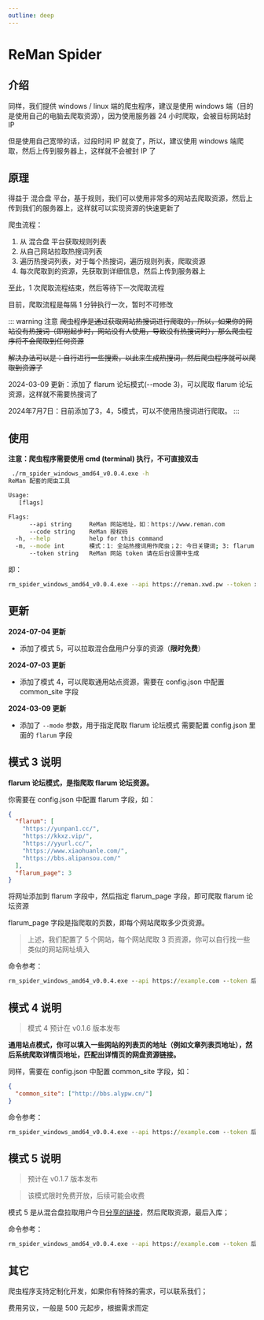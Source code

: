 ```yaml
---
outline: deep
---
```


# ReMan Spider

## 介绍

同样，我们提供 windows / linux 端的爬虫程序，建议是使用 windows 端（目的是使用自己的电脑去爬取资源），因为使用服务器 24 小时爬取，会被目标网站封 IP

但是使用自己宽带的话，过段时间 IP 就变了，所以，建议使用 windows 端爬取，然后上传到服务器上，这样就不会被封 IP 了

## 原理

得益于 混合盘 平台，基于规则，我们可以使用非常多的网站去爬取资源，然后上传到我们的服务器上，这样就可以实现资源的快速更新了

爬虫流程：

1. 从 混合盘 平台获取规则列表
2. 从自己网站拉取热搜词列表
3. 遍历热搜词列表，对于每个热搜词，遍历规则列表，爬取资源
4. 每次爬取到的资源，先获取到详细信息，然后上传到服务器上

至此，1 次爬取流程结束，然后等待下一次爬取流程

目前，爬取流程是每隔 1 分钟执行一次，暂时不可修改

::: warning 注意
~~爬虫程序是通过获取网站热搜词进行爬取的，所以，如果你的网站没有热搜词（即刚起步时，网站没有人使用，导致没有热搜词时），那么爬虫程序将不会爬取到任何资源~~

~~解决办法可以是：自行进行一些搜索，以此来生成热搜词，然后爬虫程序就可以爬取到资源了~~

2024-03-09 更新：添加了 flarum 论坛模式(--mode 3)，可以爬取 flarum 论坛资源，这样就不需要热搜词了


2024年7月7日：目前添加了3，4，5模式，可以不使用热搜词进行爬取。
:::

## 使用

**注意：爬虫程序需要使用 cmd (terminal) 执行，不可直接双击**

```sh
 ./rm_spider_windows_amd64_v0.0.4.exe -h
ReMan 配套的爬虫工具

Usage:
   [flags]

Flags:
      --api string     ReMan 网站地址，如：https://www.reman.com
      --code string    ReMan 授权码
  -h, --help           help for this command
  -m, --mode int       模式：1: 全站热搜词用作爬虫；2: 今日关键词; 3: flarum 论坛模式 (default 1)
      --token string   ReMan 网站 token 请在后台设置中生成
```

即：

```sh
rm_spider_windows_amd64_v0.0.4.exe --api https://reman.xwd.pw --token xxxxxxxx --code 授权码 --mode 1
```

## 更新

**2024-07-04 更新**

- 添加了模式 5，可以拉取混合盘用户分享的资源（**限时免费**）

**2024-07-03 更新**

- 添加了模式 4，可以爬取通用站点资源，需要在 config.json 中配置 common_site 字段

**2024-03-09 更新**

- 添加了 `--mode` 参数，用于指定爬取 flarum 论坛模式
  需要配置 config.json 里面的 `flarum` 字段

## 模式 3 说明

**flarum 论坛模式，是指爬取 flarum 论坛资源。**

你需要在 config.json 中配置 flarum 字段，如：

```json
{
  "flarum": [
    "https://yunpan1.cc/",
    "https://kkxz.vip/",
    "https://yyurl.cc/",
    "https://www.xiaohuanle.com/",
    "https://bbs.alipansou.com/"
  ],
  "flarum_page": 3
}
```

将网址添加到 flarum 字段中，然后指定 flarum_page 字段，即可爬取 flarum 论坛资源

flarum_page 字段是指爬取的页数，即每个网站爬取多少页资源。

> 上述，我们配置了 5 个网站，每个网站爬取 3 页资源，你可以自行找一些类似的网站网址填入

命令参考：

```bat
rm_spider_windows_amd64_v0.0.4.exe --api https://example.com --token 后台生成的token --code 授权码 --mode 3
```

## 模式 4 说明

> 模式 4 预计在 v0.1.6 版本发布

**通用站点模式，你可以填入一些网站的列表页的地址（例如文章列表页地址），然后系统爬取详情页地址，匹配出详情页的网盘资源链接。**

同样，需要在 config.json 中配置 common_site 字段，如：

```json
{
  "common_site": ["http://bbs.alypw.cn/"]
}
```

命令参考：

```bat
rm_spider_windows_amd64_v0.0.4.exe --api https://example.com --token 后台生成的token --code 授权码 --mode 4
```

## 模式 5 说明

> 预计在 v0.1.7 版本发布

> 该模式限时免费开放，后续可能会收费

模式 5 是从混合盘拉取用户今日[分享的链接](https://hunhepan.com/submit)，然后爬取资源，最后入库；

命令参考：

```bat
rm_spider_windows_amd64_v0.0.4.exe --api https://example.com --token 后台生成的token --code 授权码 --mode 5
```

## 其它

爬虫程序支持定制化开发，如果你有特殊的需求，可以联系我们；

费用另议，一般是 500 元起步，根据需求而定
